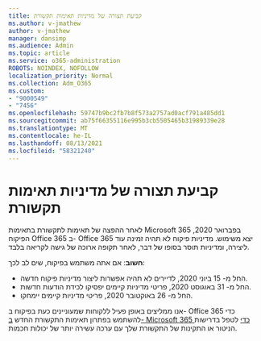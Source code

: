 ```yaml
---
title: קביעת תצורה של מדיניות תאימות תקשורת
ms.author: v-jmathew
author: v-jmathew
manager: dansimp
ms.audience: Admin
ms.topic: article
ms.service: o365-administration
ROBOTS: NOINDEX, NOFOLLOW
localization_priority: Normal
ms.collection: Adm_O365
ms.custom:
- "9000549"
- "7456"
ms.openlocfilehash: 59747b9bc2fb7b8f573a2757ad0acf791a485dd1
ms.sourcegitcommit: ab75f66355116e995b3cb5505465b31989339e28
ms.translationtype: MT
ms.contentlocale: he-IL
ms.lasthandoff: 08/13/2021
ms.locfileid: "58321240"
---
```

# <a name="configure-communication-compliance-policies"></a>קביעת תצורה של מדיניות תאימות תקשורת

לאחר ההפצה של תאימות לתקשורת בתאימות Microsoft 365 בפברואר 2020, הפיקוח Office 365 ב- Office 365 יצא משימוש. מדיניות פיקוח לא תהיה זמינה עוד ליצירה, ומדיניות תוסר בסופו של דבר, לאחר תקופה ארוכה של גישה לקריאה בלבד.

**חשוב**: אם אתה משתמש בפיקוח, שים לב לכך:

- החל מ- 15 ביוני 2020, לדיירים לא תהיה אפשרות ליצור מדיניות פיקוח חדשה.
- החל מ- 31 באוגוסט 2020, פריטי מדיניות קיימים יפסיקו לכידת הודעות חדשות.
- החל מ- 26 באוקטובר 2020, פריטי מדיניות קיימים יימחקו.

אנו ממליצים באופן פעיל ללקוחות שמעוניינים כעת בפיקוח ב- Office 365 כדי להשתמש בפתרון תאימות התקשורת החדש [ב- Microsoft 365 כדי](https://go.microsoft.com/fwlink/?linkid=2128593) לטפל בדרישות הניטור או התקינות של התקשורת שלך עם ערכה עשירה יותר של יכולות חכמות.
